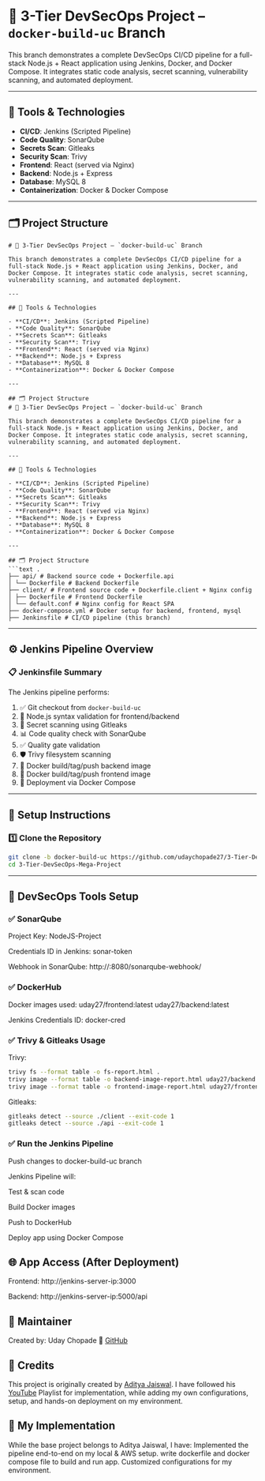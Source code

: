 # 🚀 3-Tier DevSecOps Project – `docker-build-uc` Branch

This branch demonstrates a complete DevSecOps CI/CD pipeline for a full-stack Node.js + React application using Jenkins, Docker, and Docker Compose. It integrates static code analysis, secret scanning, vulnerability scanning, and automated deployment.

---

## 🧰 Tools & Technologies

- **CI/CD**: Jenkins (Scripted Pipeline)
- **Code Quality**: SonarQube
- **Secrets Scan**: Gitleaks
- **Security Scan**: Trivy
- **Frontend**: React (served via Nginx)
- **Backend**: Node.js + Express
- **Database**: MySQL 8
- **Containerization**: Docker & Docker Compose

---

## 🗂️ Project Structure
```text .
# 🚀 3-Tier DevSecOps Project – `docker-build-uc` Branch

This branch demonstrates a complete DevSecOps CI/CD pipeline for a full-stack Node.js + React application using Jenkins, Docker, and Docker Compose. It integrates static code analysis, secret scanning, vulnerability scanning, and automated deployment.

---

## 🧰 Tools & Technologies

- **CI/CD**: Jenkins (Scripted Pipeline)
- **Code Quality**: SonarQube
- **Secrets Scan**: Gitleaks
- **Security Scan**: Trivy
- **Frontend**: React (served via Nginx)
- **Backend**: Node.js + Express
- **Database**: MySQL 8
- **Containerization**: Docker & Docker Compose

---

## 🗂️ Project Structure
# 🚀 3-Tier DevSecOps Project – `docker-build-uc` Branch

This branch demonstrates a complete DevSecOps CI/CD pipeline for a full-stack Node.js + React application using Jenkins, Docker, and Docker Compose. It integrates static code analysis, secret scanning, vulnerability scanning, and automated deployment.

---

## 🧰 Tools & Technologies

- **CI/CD**: Jenkins (Scripted Pipeline)
- **Code Quality**: SonarQube
- **Secrets Scan**: Gitleaks
- **Security Scan**: Trivy
- **Frontend**: React (served via Nginx)
- **Backend**: Node.js + Express
- **Database**: MySQL 8
- **Containerization**: Docker & Docker Compose

---

## 🗂️ Project Structure
```text .
├── api/ # Backend source code + Dockerfile.api
│ └── Dockerfile # Backend Dockerfile
├── client/ # Frontend source code + Dockerfile.client + Nginx config
│ ├── Dockerfile # Frontend Dockerfile
│ └── default.conf # Nginx config for React SPA
├── docker-compose.yml # Docker setup for backend, frontend, mysql
├── Jenkinsfile # CI/CD pipeline (this branch)
```


---

## ⚙️ Jenkins Pipeline Overview

### 📋 Jenkinsfile Summary

The Jenkins pipeline performs:

1. ✅ Git checkout from `docker-build-uc`
2. 🧪 Node.js syntax validation for frontend/backend
3. 🔐 Secret scanning using Gitleaks
4. 📊 Code quality check with SonarQube
5. ✅ Quality gate validation
6. 🛡️ Trivy filesystem scanning
7. 🐳 Docker build/tag/push backend image
8. 🐳 Docker build/tag/push frontend image
9. 🧩 Deployment via Docker Compose

---

## 🔧 Setup Instructions

### 1️⃣ Clone the Repository

```bash
git clone -b docker-build-uc https://github.com/udaychopade27/3-Tier-DevSecOps-Mega-Project.git
cd 3-Tier-DevSecOps-Mega-Project
```
---

## 🔐 DevSecOps Tools Setup
### ✅ SonarQube
Project Key: NodeJS-Project

Credentials ID in Jenkins: sonar-token

Webhook in SonarQube:
http://<jenkins-server>:8080/sonarqube-webhook/

### ✅ DockerHub
Docker images used:
   uday27/frontend:latest
   uday27/backend:latest

Jenkins Credentials ID: docker-cred

### ✅ Trivy & Gitleaks Usage
Trivy:
```bash
trivy fs --format table -o fs-report.html .
trivy image --format table -o backend-image-report.html uday27/backend:latest
trivy image --format table -o frontend-image-report.html uday27/frontend:latest
```
Gitleaks:
```bash
gitleaks detect --source ./client --exit-code 1
gitleaks detect --source ./api --exit-code 1
```

### ✅ Run the Jenkins Pipeline
Push changes to docker-build-uc branch

Jenkins Pipeline will:

Test & scan code

Build Docker images

Push to DockerHub

Deploy app using Docker Compose

## 🌐 App Access (After Deployment)
Frontend: http://jenkins-server-ip:3000

Backend: http://jenkins-server-ip:5000/api

## 👤 Maintainer
Created by: Uday Chopade
🔗 [GitHub](https://www.github.com/udaychopade27)

## 🙏 Credits
This project is originally created by [Aditya Jaiswal](https://github.com/jaiswaladi246).
I have followed his [YouTube](https://youtube.com/playlist?list=PLAdTNzDIZj_8bL9tHTXma8Lk89ygTvi6D&si=6DYLMdvgTpxFenO5) Playlist for implementation, while adding my own configurations, setup, and hands-on deployment on my environment.

## 📌 My Implementation
While the base project belongs to Aditya Jaiswal, 
I have:
Implemented the pipeline end-to-end on my local & AWS setup.
write dockerfile and docker compose file to build and run app.
Customized configurations for my environment.
